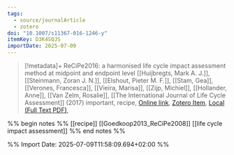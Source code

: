 ```yaml
---
tags:
  - source/journalArticle
  - zotero
doi: "10.1007/s11367-016-1246-y"
itemKey: D3K4SQJS
importDate: 2025-07-09
---
```

>[!metadata]+
> ReCiPe2016: a harmonised life cycle impact assessment method at midpoint and endpoint level
> [[Huijbregts, Mark A. J.]], [[Steinmann, Zoran J. N.]], [[Elshout, Pieter M. F.]], [[Stam, Gea]], [[Verones, Francesca]], [[Vieira, Marisa]], [[Zijp, Michiel]], [[Hollander, Anne]], [[Van Zelm, Rosalie]], 
> [[The International Journal of Life Cycle Assessment]] (2017)
> important, recipe, 
> [Online link](http://link.springer.com/10.1007/s11367-016-1246-y), [Zotero Item](zotero://select/library/items/D3K4SQJS), [Local (Full Text PDF)](file://C:/Users/aburg/Documents/references/zotero/storage/TBDYJ5BT/Huijbregts2017_ReCiPe2016harmonised.pdf), 

%% begin notes %%
[[recipe]] 
[[Goedkoop2013_ReCiPe2008]]
[[life cycle impact assessment]]
%% end notes %%

%% Import Date: 2025-07-09T11:58:09.694+02:00 %%
